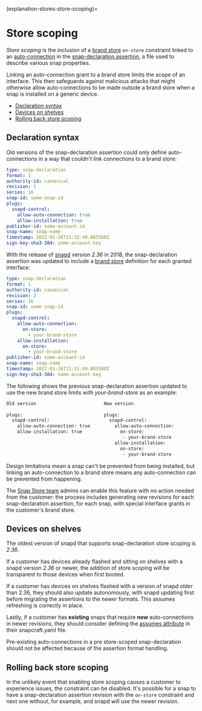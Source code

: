(explanation-stores-store-scoping)=
# Store scoping


_Store scoping_ is the inclusion of a [brand store](https://discourse.ubuntu.com/t/store-overview/19724#heading--brand-stores) _`on-store`_ constraint linked to an [auto-connection](https://snapcraft.io/docs/auto-connection-mechanism) in the [snap-declaration assertion](/reference/assertions/snap-declaration), a file used to describe various snap properties.

Linking an auto-connection grant to a brand store limits the scope of an interface. This then safeguards against malicious attacks that might otherwise allow auto-connections to be made outside a brand store when a snap is installed on a generic device.

- [Declaration syntax](#heading--snap-declaration)
- [Devices on shelves](#heading--shelves)
- [Rolling back store scoping](#heading--roll-back)

<h2 id='heading--snap-declaration'>Declaration syntax</h2>

Old versions of the snap-declaration assertion could only define auto-connections in a way that couldn't link connections to a brand store:

```yaml
type: snap-declaration
format: 1
authority-id: canonical
revision: 1
series: 16
snap-id: some-snap-id
plugs:
  snapd-control:
    allow-auto-connection: true
    allow-installation: true
publisher-id: some-account-id
snap-name: snap-name
timestamp: 2022-01-26T11:15:49.885580Z
sign-key-sha3-384: some-account-key
```

With the release of [snapd](https://snapcraft.io/docs/glossary#heading--snapd)  version _2.36_ in 2018, the snap-declaration assertion was updated to include a [brand store](/t/store-overview/19724#heading--brand-stores) definition for each granted interface:

```yaml
type: snap-declaration
format: 1
authority-id: canonical
revision: 2
series: 16
snap-id: some-snap-id
plugs:
  snapd-control:
    allow-auto-connection:
      on-store:
        - your-brand-store
    allow-installation:
      on-store:
        - your-brand-store
publisher-id: some-account-id
snap-name: snap-name
timestamp: 2022-01-26T11:15:49.885580Z
sign-key-sha3-384: some-account-key
```

The following shows the previous snap-declaration assertion updated to use the new brand store limits with _your-brand-store_ as an example:

```bash
Old version                         New version
                 
plugs:                              plugs:
  snapd-control:                      snapd-control:
    allow-auto-connection: true         allow-auto-connection:
    allow-installation: true              on-store:
                                           - your-brand-store
                                        allow-installation:
                                          on-store:
                                           - your-brand-store
```

Design limitations mean a snap can't be prevented from being installed, but linking an auto-connection to a brand store means any auto-connection can be prevented from happening.

The [Snap Store team](https://snapcraft.io/docs/permission-requests) admins can enable this feature with no action needed from the customer: the process includes generating new revisions for each snap-declaration assertion, for each snap, with special interface grants in the customer's brand store.

<h2 id='heading--shelves'>Devices on shelves</h2>

The oldest version of snapd that supports snap-declaration store scoping is _2.36_.

If a customer has devices already flashed and sitting on shelves with a snapd version _2.36_ or newer, the addition of store scoping will be transparent to those devices when first booted. 

If a customer has devices on shelves flashed with a version of snapd _older_ than 2.36, they should also update autonomously, with snapd updating first before migrating the assertions to the newer formats. This assumes refreshing is correctly in place.

Lastly, if a customer has **existing** snaps that require **new** auto-connections in newer revisions, they should consider defining the [assumes attribute](https://snapcraft.io/docs/snapcraft-top-level-metadata#heading--assumes) in their snapcraft.yaml file. 

Pre-existing auto-connections in a pre store-scoped snap-declaration should not be affected because of the assertion format handling.

<h2 id='heading--roll-back'>Rolling back store scoping</h2>

In the unlikely event that enabling store scoping causes a customer to experience issues, the constraint can be disabled. It's possible for a snap to have a snap-declaration assertion revision with the `on-store` constraint and next one without, for example, and snapd will use the newer revision.

